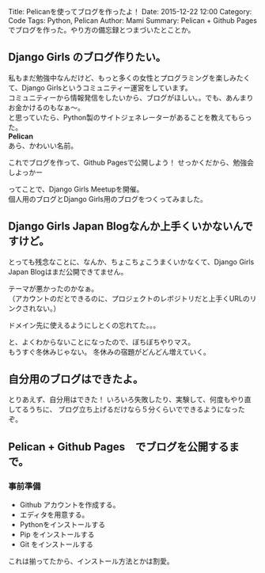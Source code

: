 Title: Pelicanを使ってブログを作ったよ！
Date: 2015-12-22 12:00
Category: Code
Tags: Python, Pelican
Author: Mami
Summary: Pelican + Github Pagesでブログを作った。やり方の備忘録とつまづいたとことか。



## Django Girls のブログ作りたい。
私もまだ勉強中なんだけど、もっと多くの女性とプログラミングを楽しみたくて、Django Girlsというコミュニティー運営をしています。  
コミュニティーから情報発信をしたいから、ブログがほしい。。でも、あんまりお金かけるのもなぁ～。  
と思っていたら、Python製のサイトジェネレーターがあることを教えてもらった。  
**Pelican**   
あら、かわいい名前。

これでブログを作って、Github Pagesで公開しよう！
せっかくだから、勉強会しよっかー  

ってことで、Django Girls Meetupを開催。  
個人用のブログとDjango Girls用のブログをつくってみました。

## Django Girls Japan Blogなんか上手くいかないんですけど。
とっても残念なことに、なんか、ちょこちょこうまくいかなくて、Django Girls Japan Blogはまだ公開できてません。

テーマが悪かったのかなぁ。  
（アカウントのだとできるのに、プロジェクトのレボジトリだと上手くURLのリンクされない。）

ドメイン先に使えるようにしとくの忘れてた。。。

と、よくわからないことになったので、ぼちぼちやりマス。  
もうすぐ冬休みじゃない。
冬休みの宿題がどんどん増えていく。


## 自分用のブログはできたよ。
とりあえず、自分用はできた！
いろいろ失敗したり、実験して、何度もやり直してるうちに、
ブログ立ち上げるだけなら５分くらいでできるようになったぞ。

## Pelican + Github Pages　でブログを公開するまで。

### 事前準備
* Github アカウントを作成する。
* エディタを用意する。
* Pythonをインストールする
* Pip をインストールする
* Git をインストールする

これは揃ってたから、インストール方法とかは割愛。

###


